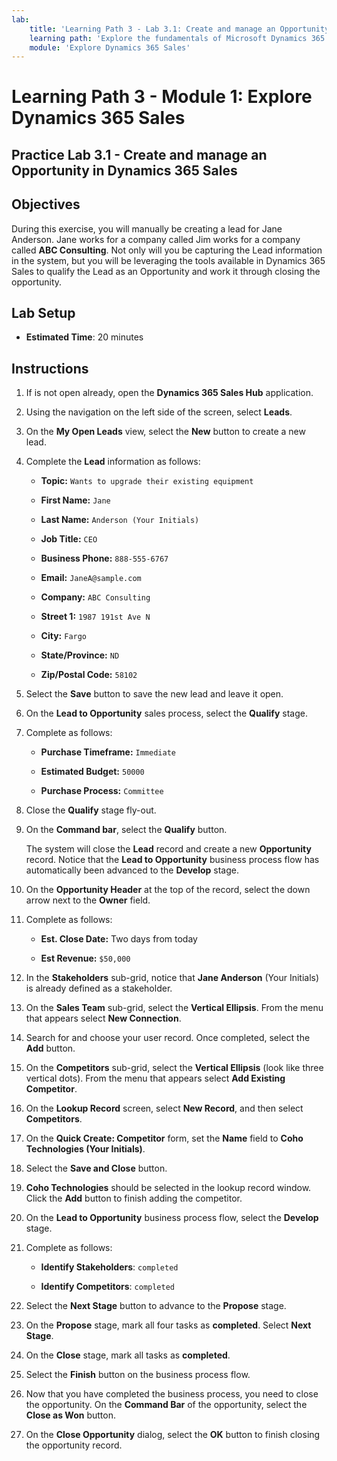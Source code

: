 ```yaml
---
lab:
    title: 'Learning Path 3 - Lab 3.1: Create and manage an Opportunity in Dynamics 365 Sales'
    learning path: 'Explore the fundamentals of Microsoft Dynamics 365 Sales'
    module: 'Explore Dynamics 365 Sales'
---
```



Learning Path 3 - Module 1: Explore Dynamics 365 Sales
========================

## Practice Lab 3.1 - Create and manage an Opportunity in Dynamics 365 Sales 

## Objectives

During this exercise, you will manually be creating a lead for Jane Anderson. Jane works for a company called Jim works for a company called **ABC Consulting**. Not only will you be capturing the Lead information in the system, but you will be leveraging the tools available in Dynamics 365 Sales to qualify the Lead as an Opportunity and work it through closing the opportunity.

## Lab Setup

  - **Estimated Time**: 20 minutes

## Instructions

1. If is not open already, open the **Dynamics 365 Sales Hub** application.

2. Using the navigation on the left side of the screen, select **Leads**. 

3. On the **My Open Leads** view, select the **New** button to create a new lead. 

4. Complete the **Lead** information as follows:

	- **Topic:** `Wants to upgrade their existing equipment`

	- **First Name:** `Jane`

	- **Last Name:** `Anderson (Your Initials)`

	- **Job Title:** `CEO`

	- **Business Phone:** `888-555-6767`

	- **Email:** `JaneA@sample.com`

	- **Company:** `ABC Consulting`

	- **Street 1:** `1987 191st Ave N`

	- **City:** `Fargo`

	- **State/Province:** `ND`

	- **Zip/Postal Code:** `58102`

5. Select the **Save** button to save the new lead and leave it open. 

6. On the **Lead to Opportunity** sales process, select the **Qualify** stage.

7. Complete as follows:

	- **Purchase Timeframe:** `Immediate`

	- **Estimated Budget:** `50000` 

	- **Purchase Process:** `Committee`

8. Close the **Qualify** stage fly-out. 

9.  On the **Command bar**, select the **Qualify** button. 

    The system will close the **Lead** record and create a new **Opportunity** record. Notice that the **Lead to Opportunity** business process flow has automatically been advanced to the **Develop** stage. 

10. On the **Opportunity Header** at the top of the record, select the down arrow next to the **Owner** field. 

11. Complete as follows:

	- **Est. Close Date:** Two days from today

	- **Est Revenue:** `$50,000`
	
12. In the **Stakeholders** sub-grid, notice that **Jane Anderson** (Your Initials) is already defined as a stakeholder. 

13. On the **Sales Team** sub-grid, select the **Vertical Ellipsis**. From the menu that appears select **New Connection**. 

14. Search for and choose your user record. Once completed, select the **Add** button. 

15. On the **Competitors** sub-grid, select the **Vertical Ellipsis** (look like three vertical dots). From the menu that appears select **Add Existing Competitor**. 

16. On the **Lookup Record** screen, select **New Record**, and then select **Competitors**.

17. On the **Quick Create: Competitor** form, set the **Name** field to **Coho Technologies (Your Initials)**.

18. Select the **Save and Close** button.

19. **Coho Technologies** should be selected in the lookup record window. Click the **Add** button to finish adding the competitor.

20. On the **Lead to Opportunity** business process flow, select the **Develop** stage. 

21. Complete as follows: 

	- **Identify Stakeholders**: `completed` 

	- **Identify Competitors**: `completed` 

22. Select the **Next Stage** button to advance to the **Propose** stage. 

23. On the **Propose** stage, mark all four tasks as **completed**. Select **Next Stage**.

24. On the **Close** stage, mark all tasks as **completed**. 

25. Select the **Finish** button on the business process flow. 

26. Now that you have completed the business process, you need to close the opportunity. On the **Command Bar** of the opportunity, select the **Close as Won** button.

27. On the **Close Opportunity** dialog, select the **OK** button to finish closing the opportunity record. 

